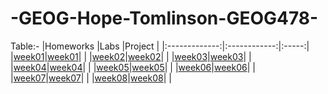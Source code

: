 # -GEOG-Hope-Tomlinson-GEOG478-
Table:-
|Homeworks   |Labs     |Project |
|:-------------:|:------------:|:-----:|
|[week01](homework/week01)|[week01](lab/week01)| |
|[week02](homework/week01)|[week02](lab/week02)| |
|[week03](homework/week03)|[week03](lab/week03)| |
|[week04](homework/week04)|[week04](lab/week04)| |
|[week05](homework/week05)|[week05](lab/week05)| |
|[week06](homework/week06)|[week06](lab/week06)| |
|[week07](homework/week07)|[week07](lab/week07)| |
|[week08](homework/week08)|[week08](lab/week08)| |
